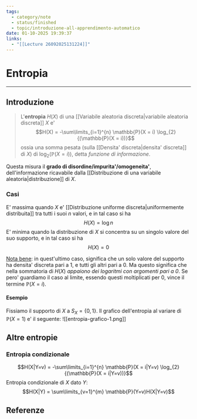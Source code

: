 ```yaml
---
tags:
  - category/note
  - status/finished
  - topic/introduzione-all-apprendimento-automatico
date: 01-10-2025 19:39:37
links:
  - "[[Lecture 26092025131224]]"
---
```

# Entropia
---
## Introduzione
> L'**entropia** $H(X)$ di una [[Variabile aleatoria discreta|variabile aleatoria discreta]] $X$ e'
> $$H(X) = -\sum\limits_{i=1}^{n} \mathbb{P}(X = i) \log_{2}{(\mathbb{P}(X = i))}$$
> ossia una somma pesata (sulla [[Densita' discreta|densita' discreta]] di $X$) di $\log_{2}(\mathbb{P}(X = i))$, detta _funzione di informazione_.

Questa misura il **grado di disordine/impurita'/omogeneita'**, dell'informazione ricavabile dalla [[Distribuzione di una variabile aleatoria|distribuzione]] di $X$.

### Casi
E' massima quando $X$ e' [[Distribuzione uniforme discreta|uniformemente distribuita]] tra tutti i suoi $n$ valori, e in tal caso si ha
$$H(X) = \log{n}$$
E' minima quando la distribuzione di $X$ si concentra su un singolo valore del suo supporto, e in tal caso si ha
$$H(X) = 0$$

<u>Nota bene</u>: in quest'ultimo caso, significa che un solo valore del supporto ha densita' discreta pari a 1, e tutti gli altri pari a 0. Ma questo significa che nella sommatoria di $H(X)$ _appaiono dei logaritmi con argomenti pari a 0_. Se pero' guardiamo il caso al limite, essendo questi moltiplicati per 0, vince il termine $\mathbb{P}(X = i)$.

#### Esempio
Fissiamo il supporto di $X$ a $S_{X} = \{0, 1\}$. Il grafico dell'entropia al variare di $\mathbb{P}(X = 1)$ e' il seguente:
![[entropia-grafico-1.png]]

## Altre entropie
### Entropia condizionale
$$H(X|Y=v) = -\sum\limits_{i=1}^{n} \mathbb{P}(X = i|Y=v) \log_{2}{(\mathbb{P}(X = i|Y=v))}$$
Entropia condizionale di $X$ dato $Y$:
$$H(X|Y) = \sum\limits_{v=1}^{m} \mathbb{P}(Y=v)H(X|Y=v)$$

## Referenze